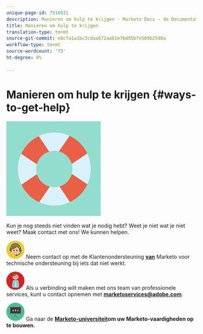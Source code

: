 ```yaml
---
unique-page-id: 7516931
description: Manieren om hulp te krijgen - Marketo Docs - de Documentatie van het Product
title: Manieren om hulp te krijgen
translation-type: tm+mt
source-git-commit: e8cfa1a1bc3cdaa672aab1e7bd85bfe509b25d8a
workflow-type: tm+mt
source-wordcount: '73'
ht-degree: 0%

---
```



# Manieren om hulp te krijgen {#ways-to-get-help}

![](assets/life-preserver.jpg)

Kun je nog steeds niet vinden wat je nodig hebt? Weet je niet wat je niet weet? Maak contact met ons! We kunnen helpen.

![—](assets/seo-29.png) Neem contact op met de Klantenondersteuning **[van](https://nation.marketo.com/t5/Support/ct-p/Support)** Marketo voor technische ondersteuning bij iets dat niet werkt.

![—](assets/seo-30.png) Als u verbinding wilt maken met ons team van professionele services, kunt u contact opnemen met **marketoservices@adobe.com**.

![—](assets/education-science-08.png) Ga naar de **[Marketo-universiteit](https://learn.marketo.com)om uw Marketo-vaardigheden op te bouwen.**
